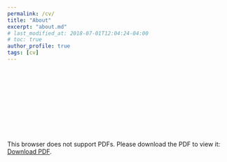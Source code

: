 ```yaml
---
permalink: /cv/
title: "About"
excerpt: "about.md"
# last_modified_at: 2018-07-01T12:04:24-04:00
# toc: true
author_profile: true
tags: [cv]
---
```


<object data="cv.pdf" type="application/pdf" title="Resume" width="900px" height="1250px">
    <embed src="cv.pdf">
        <p>This browser does not support PDFs. Please download the PDF to view it: <a href="cv.pdf">Download PDF</a>.</p>
    </embed>
</object>


<!-- <image src="../cv/CV_Junhyeop Lee_210423_no_research_summary.pdf"/> -->
